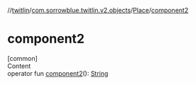 //[twitlin](../../index.md)/[com.sorrowblue.twitlin.v2.objects](../index.md)/[Place](index.md)/[component2](component2.md)



# component2  
[common]  
Content  
operator fun [component2](component2.md)(): [String](https://kotlinlang.org/api/latest/jvm/stdlib/kotlin/-string/index.html)  



